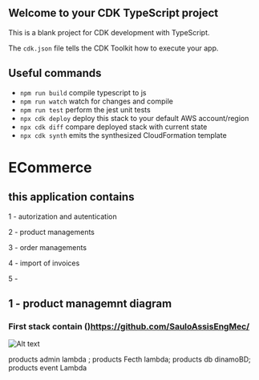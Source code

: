 ## Welcome to your CDK TypeScript project

This is a blank project for CDK development with TypeScript.

The `cdk.json` file tells the CDK Toolkit how to execute your app.

## Useful commands

- `npm run build` compile typescript to js
- `npm run watch` watch for changes and compile
- `npm run test` perform the jest unit tests
- `npx cdk deploy` deploy this stack to your default AWS account/region
- `npx cdk diff` compare deployed stack with current state
- `npx cdk synth` emits the synthesized CloudFormation template

# ECommerce

## this application contains

1 - autorization and autentication

2 - product managements

3 - order managements

4 - import of invoices

5 -

## 1 - product managemnt diagram

### First stack contain ()https://github.com/SauloAssisEngMec/

![Alt text]("https://github.com/SauloAssisEngMec/ECommerce/blob/main/diagram/productsApp.png")

products admin lambda ; products Fecth lambda; products db dinamoBD; products event Lambda
